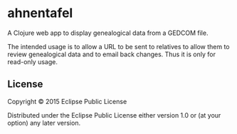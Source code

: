 # ahnentafel

A Clojure web app to display genealogical data from a GEDCOM file.

The intended usage is to allow a URL to be sent to relatives to allow
them to review genealogical data and to email back changes. Thus it is
only for read-only usage.

## License

Copyright © 2015 Eclipse Public License

Distributed under the Eclipse Public License either version 1.0 or (at
your option) any later version.
